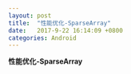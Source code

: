 ```yaml
---
layout: post
title:  "性能优化-SparseArray"
date:   2017-9-22 16:14:09 +0800
categories: Android
---
```

**性能优化-SparseArray**
